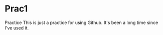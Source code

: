 # Prac1
Practice 
This is just a practice for using Github. 
It's been a long time since I've used it. 
